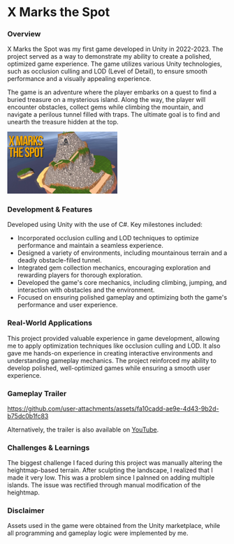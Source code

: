 # X Marks the Spot
### Overview

X Marks the Spot was my first game developed in Unity in 2022-2023. The project served as a way to demonstrate my ability to create a polished, optimized game experience. The game utilizes various Unity technologies, such as occlusion culling and LOD (Level of Detail), to ensure smooth performance and a visually appealing experience.

The game is an adventure where the player embarks on a quest to find a buried treasure on a mysterious island. Along the way, the player will encounter obstacles, collect gems while climbing the mountain, and navigate a perilous tunnel filled with traps. The ultimate goal is to find and unearth the treasure hidden at the top.

<img src="https://github.com/yousefalshaikh17/X-Marks-the-Spot/blob/main/thumbnail.png" width="50%">

### Development & Features

Developed using Unity with the use of C#. Key milestones included:

- Incorporated occlusion culling and LOD techniques to optimize performance and maintain a seamless experience.
- Designed a variety of environments, including mountainous terrain and a deadly obstacle-filled tunnel.
- Integrated gem collection mechanics, encouraging exploration and rewarding players for thorough exploration.
- Developed the game's core mechanics, including climbing, jumping, and interaction with obstacles and the environment.
- Focused on ensuring polished gameplay and optimizing both the game's performance and user experience.

### Real-World Applications

This project provided valuable experience in game development, allowing me to apply optimization techniques like occlusion culling and LOD. It also gave me hands-on experience in creating interactive environments and understanding gameplay mechanics. The project reinforced my ability to develop polished, well-optimized games while ensuring a smooth user experience.

### Gameplay Trailer

https://github.com/user-attachments/assets/fa10cadd-ae9e-4d43-9b2d-b75dc0b1fc83

Alternatively, the trailer is also available on [YouTube](https://www.youtube.com/watch?v=Gw-_fH8bKYc).



### Challenges & Learnings
The biggest challenge I faced during this project was manually altering the heightmap-based terrain. After sculpting the landscape, I realized that I made it very low. This was a problem since I palnned on adding multiple islands. The issue was rectified through manual modification of the heightmap. 

### Disclaimer
Assets used in the game were obtained from the Unity marketplace, while all programming and gameplay logic were implemented by me.
